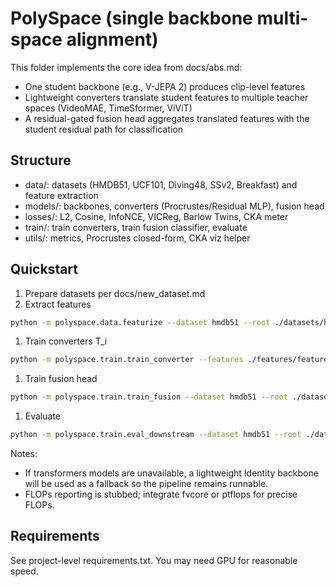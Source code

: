 # PolySpace (single backbone multi-space alignment)

This folder implements the core idea from docs/abs.md:

- One student backbone (e.g., V-JEPA 2) produces clip-level features
- Lightweight converters translate student features to multiple teacher spaces (VideoMAE, TimeSformer, ViViT)
- A residual-gated fusion head aggregates translated features with the student residual path for classification

## Structure

- data/: datasets (HMDB51, UCF101, Diving48, SSv2, Breakfast) and feature extraction
- models/: backbones, converters (Procrustes/Residual MLP), fusion head
- losses/: L2, Cosine, InfoNCE, VICReg, Barlow Twins, CKA meter
- train/: train converters, train fusion classifier, evaluate
- utils/: metrics, Procrustes closed-form, CKA viz helper

## Quickstart

1. Prepare datasets per docs/new_dataset.md
1. Extract features

```bash
python -m polyspace.data.featurize --dataset hmdb51 --root ./datasets/hmdb51 --split train --out ./features --student vjepa2 --teachers videomae timesformer vivit --batch 2 --workers 2 --frames 16
```

1. Train converters T_i

```bash
python -m polyspace.train.train_converter --features ./features/features_hmdb51_train.pkl --teachers videomae timesformer vivit --d_in 768 --d_out 768 --epochs 10 --batch 128 --lr 1e-3 --save_dir ./checkpoints/converters
```

1. Train fusion head

```bash
python -m polyspace.train.train_fusion --dataset hmdb51 --root ./datasets/hmdb51 --split train --student vjepa2 --teachers videomae timesformer vivit --converters ./checkpoints/converters/converters_ep10.pt --classes 51 --frames 16 --batch 4 --epochs 5 --lr 3e-4 --save_dir ./checkpoints/fusion
```

1. Evaluate

```bash
python -m polyspace.train.eval_downstream --dataset hmdb51 --root ./datasets/hmdb51 --split validation --student vjepa2 --teachers videomae timesformer vivit --converters ./checkpoints/converters/converters_ep10.pt --fusion ./checkpoints/fusion/fusion_ep5.pt --frames 16 --batch 4
```

Notes:

- If transformers models are unavailable, a lightweight Identity backbone will be used as a fallback so the pipeline remains runnable.
- FLOPs reporting is stubbed; integrate fvcore or ptflops for precise FLOPs.

## Requirements

See project-level requirements.txt. You may need GPU for reasonable speed.
